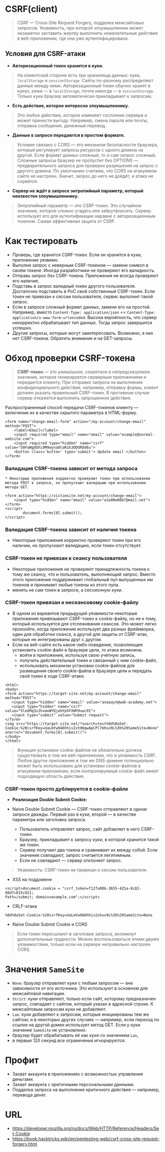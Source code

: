# **CSRF(client)**

> CSRF — Cross-Site Request Forgery, подделка межсайтовых запросов. Уязвимость, при которой злоумышленник может незаметно заставить жертву выполнить нежелательные действия в веб-приложении, где она уже аутентифицирована.

## Условия для CSRF-атаки

* **Авторизационный токен хранится в куки.**
> На клиентской стороне есть три хранилища данных: куки, `localStorage` и `sessionStorage`. Сайты по-разному распределяют данные между ними. Авторизационный токен обычно хранят в куках, реже — в `localStorage`, почти никогда — в `sessionStorage`. Только куки браузер автоматически прикладывает к запросам.

* **Есть действие, которое интересно злоумышленнику.**
> Это любое действие, которое изменяет состояние сервера и может принести выгоду. Например, смена пароля или почты, отправка сообщения, денежный перевод.

* **Данные в запросе передаются в простом формате.**
> Условие связано с CORS — это механизм безопасности браузера, который регулирует запросы ресурсов с одного домена на другой. Если формат данных сложный, то и сам запрос сложный. Сложные запросы браузер не пропустит без OPTIONS — предварительного запроса для проверки разрешения на запрос с другого домена. По умолчанию считаем, что CORS на атакуемом сайте не настроен. Значит, запрос до него не дойдёт, и атака не сорвётся.

* **Сервер не ждёт в запросе энтропийный параметр, который неизвестен злоумышленнику.**
> Энтропийный параметр — это CSRF-токен. Это случайное значение, которое сложно угадать или забрутфорсить. Сервер использует его для аутентификации наравне с авторизационным токеном. Самая эффективная защита от CSRF.

# **Как тестировать**

- Проверь, где хранится CSRF-токен. Если он хранится в куки, приложение уязвимо.
- Выполни запрос с неверным CSRF-токеном — замени символ в своём токене. Иногда разработчики не проверяют его валидность.
- Отправь запрос без CSRF-токена. Приложения не всегда проверяют его наличие.
- Подставь в запрос валидный токен другого пользователя. Достаточно подставить в PoC свой собственный CSRF-токен. Если токен не привязан к сессии пользователя, сервис выполнит такой запрос.
- Если в запросе сложный формат данных, замени его на простой. Например, вместо `Content-Type: application/json` == `Content-Type: application/x-www-form-urlencoded`. Высока вероятность, что сервер некорректно обрабатывает тип данных. Тогда запрос завершится успешно.
- Другие запросы, которые могут заинтересовать. Возможно, в них нет CSRF-токена. Обратить внимание и на GET-запросы.

# Обход проверки CSRF-токена

> **CSRF-токен** — это уникальное, секретное и непредсказуемое значение, которое генерируется серверным приложением и передается клиенту. При отправке запроса на выполнение конфиденциального действия, например, отправку формы, клиент должен указать правильный CSRF-токен. В противном случае сервер откажется выполнить запрошенное действие.

Распространенный способ передачи CSRF-токенов клиенту — включение их в качестве скрытого параметра в HTML-форму.
```
<form name="change-email-form" action="/my-account/change-email" method="POST">
    <label>Email</label>
    <input required type="email" name="email" value="example@normal-website.com">
    <input required type="hidden" name="csrf" value="50FaWgdOhi9M9wyna8taR1k3ODOR8d6u">
    <button class='button' type='submit'> Update email </button>
</form>
```

### **Валидация CSRF-токена зависит от метода запроса**
	* Некоторые приложения корректно проверяют токен при использовании метода POST в запросе, но пропускают валидацию при использовании метода GET.
```
<form action="https://victimsite.net/my-account/change-email">
    <input type="hidden" name="email" value="a1e00e00b7@mail.net">
</form>
<script>
        document.forms[0].submit();
</script>
```
### **Валидация CSRF-токена зависит от наличия токена**
* Некоторые приложения корректно проверяют токен при его наличии, но пропускают валидацию, если токен отсутствует.
### **CSRF-токен не привязан к сеансу пользователя**
* Некоторые приложения не проверяют принадлежность токена к тому же сеансу, что и пользователь, выполняющий запрос. Вместо этого приложение поддерживает глобальный пул выпущенных им токенов и принимает любые токены из этого пула.
* менять не сам токен в запросе, а сессионную куки.
### **CSRF-токен привязан к несеансовому cookie-файлу**
* В одном из вариантов предыдущей уязвимости некоторые приложения привязывают CSRF-токен к cookie-файлу, но не к тому, который используется для отслеживания сеансов. Это может легко произойти, когда приложение использует два разных фреймворка, один для обработки сеанса, а другой для защиты от CSRF-атак, которые не интегрированы друг с другом.
* Если на веб-сайте есть какое-либо поведение, позволяющее установить cookie-файл в браузере цели, то атака возможна.
  * войти в приложение, используя свою учётную запись,
  * получить действительный токен и связанный с ним cookie-файл,
  * использовать механизм установки cookie-файлов для размещения своего cookie-файла в браузере цели и передать свой токен в ходе CSRF-атаки.
```
<html>
<body>
<form action="https://target-site.net/my-account/change-email" method="POST">
   <input type="hidden" name="email" value="anaaayt@web-academy.net">
   <input type="hidden" name="csrf" value="5leGMq3x1hvmoWYQjeUYphFXWFHvwc9I">
   <input type="submit" value="Submit request">
</form>
<img src="https://target-site.net/?search=test%0d%0aSet-Cookie:%20csrfKey=UaLmYw9A6hhiv2xtHQqwApCPl7mhux9L%3b%20SameSite=None" onerror="document.forms[0].submit()">
</body>
</html>
```

> Функция установки cookie-файлов не обязательно должна существовать в том же веб-приложении, что и уязвимость CSRF. Любое другое приложение в том же DNS-домене потенциально может быть использовано для установки cookie-файлов в атакуемом приложении, если контролируемый cookie-файл имеет подходящую область действия.

### **CSRF-токен просто дублируется в cookie-файле**

* **Реализация Double Submit Cookie:**
  
* Naive Double Submit Cookie — CSRF-токен отправляют в одном запросе дважды. Первый раз в куки, второй — в качестве параметра или заголовка запроса.
	* Пользователь отправляет запрос, сайт добавляет в него CSRF-токен. 
	* Браузер, прикладывает к запросу куки, в которой хранится такой же токен.
	* Сервер получает два токена и сравнивает их между собой. Если значения совпадают, запрос считается легитимным. 
	* Если не совпадают — сервер отклоняет запрос.
> Уязвимость: CSRF-токен не привязан к сессии пользователя.

* XSS на поддомене
```
<script>document.cookie = "csrf_token=f12fa086-3655-425a-8c82-86d7c815c021;
Path=/submit; domain=example.com";</script> 
```
* CRLF-атака
```
%0d%0aSet-Cookie:%20csrfKey=UaLmYw9A6hhiv2xhux9L%3b%20SameSite=None
```
* Naive Double Submit Cookie и CORS 
> Если токен пересылают в заголовке запроса, возникнут дополнительные трудности. Можно воспользоваться этими двумя уязвимостями, только если на сервере неправильно настроен CORS.

# Значения `SameSite`
- `None`: браузер отправляет куки с любым запросом — вне зависимости от его источника. Это используют в основном для межсайтовой навигации.
- `Strict`: куки отправляют, только если сайт, которому предназначен запрос, совпадает с сайтом, который указан в адресной строке. К межсайтовым запросам куки не добавляют.
- `Lax`: куки добавляют к запросам, которые инициированы тем же сайтом; и в некоторых других случаях — например, если переход по ссылке на другой домен использует метод GET.
Если у куки значение `SameSite` не установлено:
- браузер будет обрабатывать её как куки со значением `Lax`,
- в первые 120 секунд все ограничения игнорируются.



# **Профит**
	
- Захват аккаунта в приложениях с возможностью управления деньгами.
- Захват аккаунта с критичными персональными данными.
- Подделка запроса на выполнение критичного действия — например, перевода денег.
	

# URL

- https://developer.mozilla.org/ru/docs/Web/HTTP/Reference/Headers/Set-Cookie
- https://book.hacktricks.wiki/en/pentesting-web/csrf-cross-site-request-forgery.html
